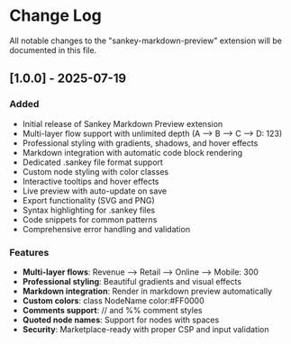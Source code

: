 # Change Log

All notable changes to the "sankey-markdown-preview" extension will be documented in this file.

## [1.0.0] - 2025-07-19

### Added
- Initial release of Sankey Markdown Preview extension
- Multi-layer flow support with unlimited depth (A --> B --> C --> D: 123)
- Professional styling with gradients, shadows, and hover effects
- Markdown integration with automatic code block rendering
- Dedicated .sankey file format support
- Custom node styling with color classes
- Interactive tooltips and hover effects
- Live preview with auto-update on save
- Export functionality (SVG and PNG)
- Syntax highlighting for .sankey files
- Code snippets for common patterns
- Comprehensive error handling and validation

### Features
- **Multi-layer flows**: Revenue --> Retail --> Online --> Mobile: 300
- **Professional styling**: Beautiful gradients and visual effects
- **Markdown integration**: Render in markdown preview automatically
- **Custom colors**: class NodeName color:#FF0000
- **Comments support**: // and %% comment styles
- **Quoted node names**: Support for nodes with spaces
- **Security**: Marketplace-ready with proper CSP and input validation